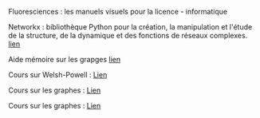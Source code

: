 Fluoresciences : les manuels visuels pour la licence - informatique

Networkx : bibliothèque Python pour la création, la manipulation et l'étude de la structure, de la dynamique et des fonctions de réseaux complexes. [lien](https://mmorancey.perso.math.cnrs.fr/TutorielPython_NetworkX.html)

Aide mémoire sur les grapges [lien](https://www.irit.fr/~Philippe.Muller/Cours/AlgoGraphe/aide_memoire.pdf)

Cours sur Welsh-Powell : [Lien](https://m6colorationgraphes.wordpress.com/2015/11/30/partie-iii-la-coloration-par-welsh-powel/)

Cours sur les graphes : [Lien](https://www.math.univ-toulouse.fr/~msablik/CoursIUT/Graphe/GrapheNotes.pdf)

Cours sur les graphes : [Lien](http://www.monlyceenumerique.fr/maths_exp/matrice/m1.php)